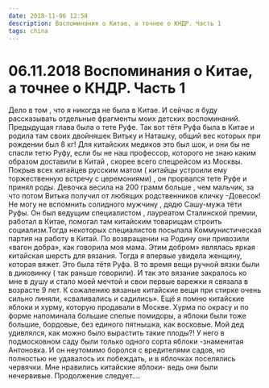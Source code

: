 ```yaml
---
date: 2018-11-06 12:58
description: Воспоминания о Китае, а точнее о КНДР. Часть 1
tags: china
---
```

# 06.11.2018 Воспоминания о Китае, а точнее о КНДР. Часть 1

Дело в том , что я никогда не была в Китае.        И сейчас я буду рассказывать отдельные фрагменты моих детских воспоминаний. Предыдущая глава была о тете Руфе. Так вот тётя Руфа была в Китае и родила там своих двойняшек Витьку и Наташку, общий вес которых при рождении был 8 кг!  Для китайских медиков это был  шок, и они бы не спасли тетю Руфу, если бы не наш профессор, которого не знаю каким образом доставили в Китай  , скорее всего спецрейсом из Москвы. Покрыв всех китайцев русским матом ( китайцы устроили ему торжественную встречу с церемониями) , он прорвался тете Руфе и принял роды. Девочка весила на 200 грамм больше , чем мальчик, за что потом Витька получил от любящих родственников кличку -Довесок!  Не могу не вспомнить солидного мужчину , дядю Сашу-мужа тёти Руфы. Он был ведущим специалистом , лауреатом Сталинской премии, работал в Китае, помогал  там  китайским товарищам строить социализм.Тогда некоторых специалистов посылала Коммунистическая партия на работу в Китай. По возвращении на Родину они привозили «вагон добра», как говорила моя мама. Этим добром» являлась яркая китайская шерсть для вязания. Тогда я впервые увидела женщину, которая вяжет. Это была тётя Руфа. В то время вещи ручной вязки были в диковинку ( так раньше говорили). И так это вязание закралось ко мне в душу  и стало моей мечтой и свои первые варежки я связала в возрасте 9 лет. К сожалению вязаные китайские вещи при стирке очень сильно линяли, «сваливались и садились». Ещё я помню китайские яблоки и хурму, которую продавали в Москве. Хурма по окрасу и по форме напоминала большие спелые помидоры, а яблоки были тоже большие, бордовые, без единого пятнышка, как восковые.  Мой дед удивлялся, как можно было вырастить такие плоды?! У него в подмосковном саду были только одного сорта яблоки -знаменитая Антоновка. И он неутомимо боролся с вредителями садов, но полностью не удавалось их побеждать, и в яблочках поселялись червячки. Мне нравились китайские яблоки- ведь они были  нечервивые.         Продолжение следует....
